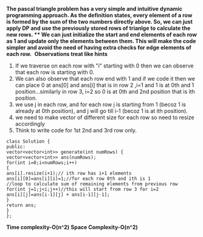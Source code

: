 **The pascal triangle problem has a very simple and intuitive dynamic programming approach. As the definition states, every element of a row is formed by the sum of the two numbers directly above. So, we can just apply DP and use the previously stored rows of trianlge to calculate the new rows.
**
We can just initialize the start and end elements of each row as 1 and update only the elements between them. This will make the code simpler and avoid the need of having extra checks for edge elements of each row.**
​
**Observations treat like hints**
1. If we traverse on each row with "i" starting with 0 then we can observe that each row is starting with 0.
2. We can also observe that each row end with 1 and if we code it then we can place 0 at ans[0] and ans[i] that is in row 2 ,i=1 and 1 is at 0th and 1 position...similarly in row 3, i=2 so 0 is at 0th and 2nd position that is ith position.
3. we use j in each row, and for each row j is starting from 1 (becoz 1 is already at 0th position), and j will go till i-1 (becoz 1 is at ith position).
4. we need to make vector of different size for each row so need to resize accordingly
5. Think to write code for 1st 2nd and 3rd row only.
```
class Solution {
public:
vector<vector<int>> generate(int numRows) {
vector<vector<int>> ans(numRows);
for(int i=0;i<numRows;i++)
{
ans[i].resize(i+1);// ith row has i+1 elements
ans[i][0]=ans[i][i]=1;//for each row 0th and ith is 1
//loop to calculate sum of remaining elements from previous row
for(int j=1;j<i;j++)//this will start from row 3 for i=2
ans[i][j]=ans[i-1][j] + ans[i-1][j-1];
}
return ans;
}
};
```
**Time complexity-O(n^2)**
**Space Complexity-O(n^2)**